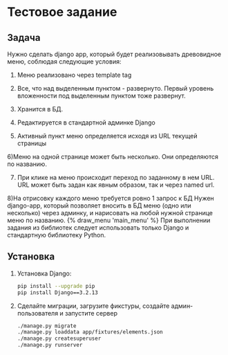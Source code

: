 # Тестовое задание

## Задача

Нужно сделать django app, который будет реализовывать древовидное меню, соблюдая следующие условия:
1) Меню реализовано через template tag

2) Все, что над выделенным пунктом - развернуто. Первый уровень вложенности под выделенным пунктом тоже развернут.

3) Хранится в БД.

4) Редактируется в стандартной админке Django

5) Активный пункт меню определяется исходя из URL текущей страницы

6)Меню на одной странице может быть несколько. Они определяются по названию.

7) При клике на меню происходит переход по заданному в нем URL. URL может быть задан как явным образом, так и через named url.

8)На отрисовку каждого меню требуется ровно 1 запрос к БД
 Нужен django-app, который позволяет вносить в БД меню (одно или несколько) через админку, и нарисовать на любой нужной странице меню по названию.
 {% draw_menu 'main_menu' %}
 При выполнении задания из библиотек следует использовать только Django и стандартную библиотеку Python.


## Установка
   
1. Установка Django:
   ```bash
   pip install --upgrade pip
   pip install Django==3.2.13
   ```
   
2. Сделайте миграции, загрузите фикстуры, создайте админ-пользователя и запустите сервер
   ```bash
   ./manage.py migrate
   ./manage.py loaddata app/fixtures/elements.json
   ./manage.py createsuperuser
   ./manage.py runserver 
   ```
